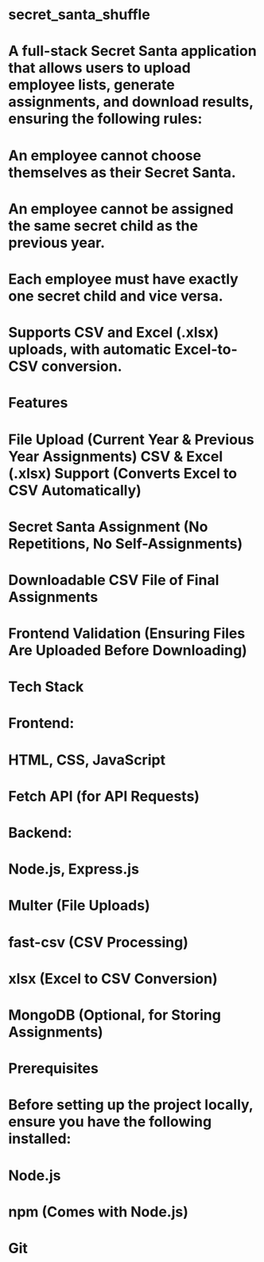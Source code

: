 # secret_santa_shuffle

# A full-stack Secret Santa application that allows users to upload employee lists, generate assignments, and download results, ensuring the following rules:

# An employee cannot choose themselves as their Secret Santa.
# An employee cannot be assigned the same secret child as the previous year.
# Each employee must have exactly one secret child and vice versa.
# Supports CSV and Excel (.xlsx) uploads, with automatic Excel-to-CSV conversion.


# Features

# File Upload (Current Year & Previous Year Assignments) CSV & Excel (.xlsx) Support (Converts Excel to CSV Automatically)
# Secret Santa Assignment (No Repetitions, No Self-Assignments)
# Downloadable CSV File of Final Assignments
# Frontend Validation (Ensuring Files Are Uploaded Before Downloading)

# Tech Stack

# Frontend:
# HTML, CSS, JavaScript
# Fetch API (for API Requests)

# Backend:

# Node.js, Express.js
# Multer (File Uploads)
# fast-csv (CSV Processing)
# xlsx (Excel to CSV Conversion)
# MongoDB (Optional, for Storing Assignments)



# Prerequisites

# Before setting up the project locally, ensure you have the following installed:

# Node.js
# npm (Comes with Node.js)
# Git
